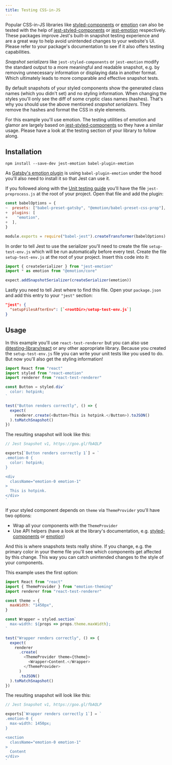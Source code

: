 ```yaml
---
title: Testing CSS-in-JS
---
```


Popular CSS-in-JS libraries like [styled-components](https://github.com/styled-components/styled-components) or [emotion](https://github.com/emotion-js/emotion) can also be tested with the help of [jest-styled-components](https://github.com/styled-components/jest-styled-components) or [jest-emotion](https://github.com/emotion-js/emotion/tree/master/packages/jest-emotion) respectively. These packages improve Jest's built-in snapshot testing experience and are a great way to help avoid unintended changes to your website's UI. Please refer to your package's documentation to see if it also offers testing capabilities.

_Snapshot serializers_ like `jest-styled-components` or `jest-emotion` modify the standard output to a more meaningful and readable snapshot, e.g. by removing unnecessary information or displaying data in another format. Which ultimately leads to more comparable and effective snapshot tests.

By default snapshots of your styled components show the generated class names (which you didn't set) and no styling information. When changing the styles you'll only see the diff of some cryptic class names (hashes). That's why you should use the above mentioned _snapshot serializers_. They remove the hashes and format the CSS in style elements.

For this example you'll use emotion. The testing utilities of emotion and glamor are largely based on [jest-styled-components](https://github.com/styled-components/jest-styled-components) so they have a similar usage. Please have a look at the testing section of your library to follow along.

## Installation

```shell
npm install --save-dev jest-emotion babel-plugin-emotion
```

As [Gatsby's emotion plugin](/packages/gatsby-plugin-emotion/) is using `babel-plugin-emotion` under the hood you'll also need to install it so that Jest can use it.

If you followed along with the [Unit testing guide](/docs/unit-testing) you'll have the file `jest-preprocess.js` at the root of your project. Open that file and add the plugin:

```diff:title=jest-preprocess.js
const babelOptions = {
~  presets: ["babel-preset-gatsby", "@emotion/babel-preset-css-prop"],
+  plugins: [
+    "emotion",
+  ],
}

module.exports = require("babel-jest").createTransformer(babelOptions)
```

In order to tell Jest to use the serializer you'll need to create the file `setup-test-env.js` which will be run automatically before every test. Create the file `setup-test-env.js` at the root of your project. Insert this code into it:

```js:title=setup-test-env.js
import { createSerializer } from "jest-emotion"
import * as emotion from "@emotion/core"

expect.addSnapshotSerializer(createSerializer(emotion))
```

Lastly you need to tell Jest where to find this file. Open your `package.json` and add this entry to your `"jest"` section:

```json:title=package.json
"jest": {
  "setupFilesAfterEnv": [`<rootDir>/setup-test-env.js`]
}
```

## Usage

In this example you'll use `react-test-renderer` but you can also use [@testing-library/react](/docs/testing-react-components) or any other appropriate library. Because you created the `setup-test-env.js` file you can write your unit tests like you used to do. But now you'll also get the styling information!

```js:title=src/components/Button.test.js
import React from "react"
import styled from "react-emotion"
import renderer from "react-test-renderer"

const Button = styled.div`
  color: hotpink;
`

test("Button renders correctly", () => {
  expect(
    renderer.create(<Button>This is hotpink.</Button>).toJSON()
  ).toMatchSnapshot()
})
```

The resulting snapshot will look like this:

```js
// Jest Snapshot v1, https://goo.gl/fbAQLP

exports[`Button renders correctly 1`] = `
.emotion-0 {
  color: hotpink;
}

<div
  className="emotion-0 emotion-1"
>
  This is hotpink.
</div>
`
```

If your styled component depends on `theme` via `ThemeProvider` you'll have two options:

- Wrap all your components with the `ThemeProvider`
- Use API helpers (have a look at the library's documentation, e.g. [styled-components](https://github.com/styled-components/jest-styled-components#theming) or [emotion](https://github.com/emotion-js/emotion/tree/master/packages/emotion-theming#createbroadcast-function))

And this is where snapshots tests really shine. If you change, e.g. the primary color in your theme file you'll see which components get affected by this change. This way you can catch unintended changes to the style of your components.

This example uses the first option:

```js:title=src/components/Wrapper.test.js
import React from "react"
import { ThemeProvider } from "emotion-theming"
import renderer from "react-test-renderer"

const theme = {
  maxWidth: "1450px",
}

const Wrapper = styled.section`
  max-width: ${props => props.theme.maxWidth};
`

test("Wrapper renders correctly", () => {
  expect(
    renderer
      .create(
        <ThemeProvider theme={theme}>
          <Wrapper>Content.</Wrapper>
        </ThemeProvider>
      )
      .toJSON()
  ).toMatchSnapshot()
})
```

The resulting snapshot will look like this:

```js
// Jest Snapshot v1, https://goo.gl/fbAQLP

exports[`Wrapper renders correctly 1`] = `
.emotion-0 {
  max-width: 1450px;
}

<section
  className="emotion-0 emotion-1"
>
  Content
</div>
`
```

